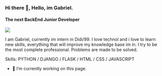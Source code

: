 ### Hi there 👋, Hello, im Gabriel.
#### The next BackEnd Junior Developer

<img src="[https://media.licdn.com/dms/image/C4D03AQHkBuZJDt-BNw/profile-displayphoto-shrink_200_200/0/1642607338907?e=1691625600&v=beta&t=9ICpT6Bgj0HRR-oesfn1tQAU8JbYVwKMNOoIylbIcv8](https://twitter.com/moshShow12/status/1668729275409653760/photo/1)" />

I am Gabriel, currently im intern in Didi/99. I love technol and i love to learn new skills, everything that will improve my knowledge base im in.  I try to be the most complete professional. Problems are made to be solved.

Skills: PYTHON / DJANGO / FLASK / HTML / CSS / JAVASCRIPT

- 🔭 I’m currently working on this page. 





